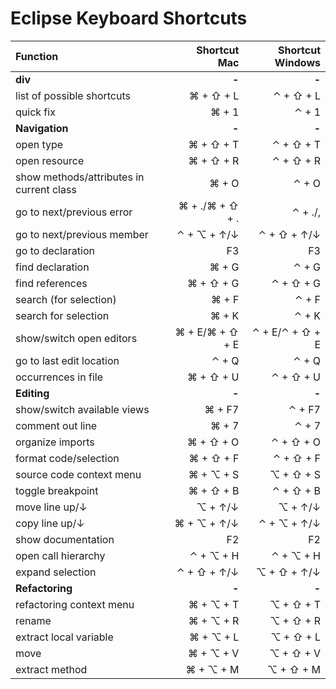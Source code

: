 # Eclipse Keyboard Shortcuts

| **Function**  | **Shortcut Mac**  | **Shortcut Windows** |
| :------------ | ---------------:| -----:|
| **div** | **-** | **-** |
| list of possible shortcuts | &#8984; + &#8679; + L | &#8963; + &#8679; + L |
| quick fix | &#8984; + 1 | &#8963; + 1 |
| **Navigation** | **-** | **-** |
| open type | &#8984; + &#8679; + T | &#8963; + &#8679; + T |
| open resource | &#8984; + &#8679; + R | &#8963; + &#8679; + R |
| show methods/attributes in current class | &#8984; + O | &#8963; + O |
| go to next/previous error | &#8984; + ./&#8984; + &#8679; + . | &#8963; + ./, |
| go to next/previous member | &#8963; + &#8997; + &#8593;/&#8595; | &#8963; + &#8679; + &#8593;/&#8595; |
| go to declaration | F3 | F3 |
| find declaration | &#8984; + G | &#8963; + G |
| find references | &#8984; + &#8679; + G | &#8963; + &#8679; + G |
| search (for selection) | &#8984; + F | &#8963; + F |
| search for selection | &#8984; + K | &#8963; + K |
| show/switch open editors | &#8984; + E/&#8984; + &#8679; + E | &#8963; + E/&#8963; + &#8679; + E |
| go to last edit location | &#8963; + Q | &#8963; + Q |
| occurrences in file | &#8984; + &#8679; + U | &#8963; + &#8679; + U |
| **Editing** | **-** | **-** |
| show/switch available views | &#8984; + F7 | &#8963; + F7 |
| comment out line | &#8984; + 7 | &#8963; + 7 |
| organize imports | &#8984; + &#8679; + O | &#8963; + &#8679; + O |
| format code/selection | &#8984; + &#8679; + F | &#8963; + &#8679; + F |
| source code context menu | &#8984; + &#8997; + S | &#8997; + &#8679; + S |
| toggle breakpoint | &#8984; + &#8679; + B | &#8963; + &#8679; + B |
| move line up/&#8595; | &#8997; + &#8593;/&#8595; | &#8997; + &#8593;/&#8595; |
| copy line up/&#8595; | &#8984; + &#8997; + &#8593;/&#8595; | &#8963; + &#8997; + &#8593;/&#8595; |
| show documentation | F2 | F2 |
| open call hierarchy | &#8963; + &#8997; + H | &#8963; + &#8997; + H |
| expand selection | &#8963; + &#8679; + &#8593;/&#8595; | &#8997; + &#8679; + &#8593;/&#8595; |
| **Refactoring** | **-** | **-** |
| refactoring context menu | &#8984; + &#8997; + T | &#8997; + &#8679; + T |
| rename | &#8984; + &#8997; + R | &#8997; + &#8679; + R |
| extract local variable | &#8984; + &#8997; + L | &#8997; + &#8679; + L |
| move | &#8984; + &#8997; + V | &#8997; + &#8679; + V |
| extract method | &#8984; + &#8997; + M | &#8997; + &#8679; + M |